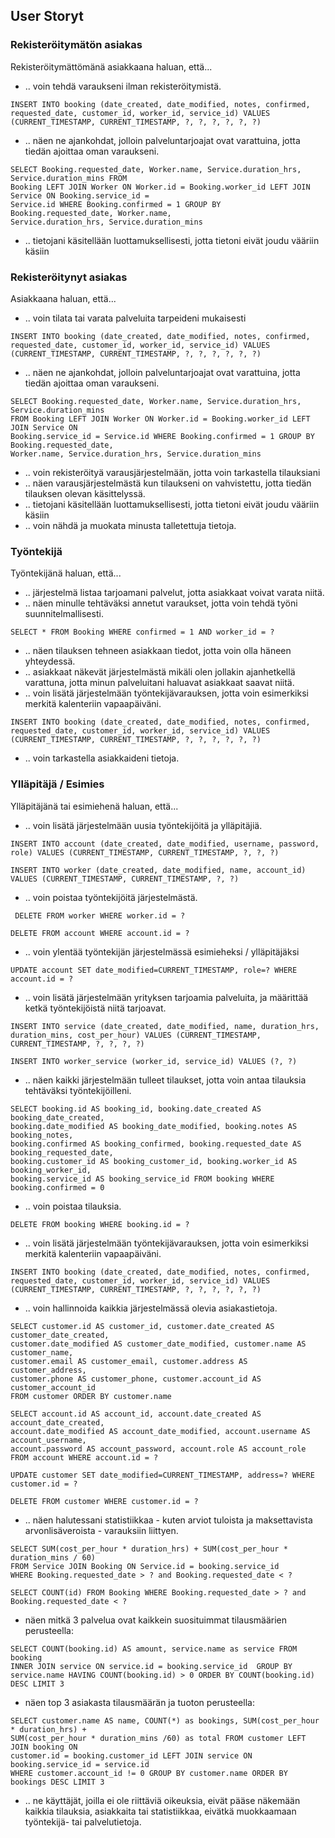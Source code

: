 User Storyt
---------------------

### Rekisteröitymätön asiakas ###
Rekisteröitymättömänä asiakkaana haluan, että...
* .. voin tehdä varaukseni ilman rekisteröitymistä.
```
INSERT INTO booking (date_created, date_modified, notes, confirmed, requested_date, customer_id, worker_id, service_id) VALUES (CURRENT_TIMESTAMP, CURRENT_TIMESTAMP, ?, ?, ?, ?, ?, ?)
```
* .. näen ne ajankohdat, jolloin palveluntarjoajat ovat varattuina, jotta tiedän ajoittaa oman varaukseni.
```
SELECT Booking.requested_date, Worker.name, Service.duration_hrs, Service.duration_mins FROM 
Booking LEFT JOIN Worker ON Worker.id = Booking.worker_id LEFT JOIN Service ON Booking.service_id = 
Service.id WHERE Booking.confirmed = 1 GROUP BY Booking.requested_date, Worker.name, 
Service.duration_hrs, Service.duration_mins
```
* .. tietojani käsitellään luottamuksellisesti, jotta tietoni eivät joudu vääriin käsiin

### Rekisteröitynyt asiakas ###
Asiakkaana haluan, että...
* .. voin tilata tai varata palveluita tarpeideni mukaisesti
```
INSERT INTO booking (date_created, date_modified, notes, confirmed, requested_date, customer_id, worker_id, service_id) VALUES (CURRENT_TIMESTAMP, CURRENT_TIMESTAMP, ?, ?, ?, ?, ?, ?)
```
* .. näen ne ajankohdat, jolloin palveluntarjoajat ovat varattuina, jotta tiedän ajoittaa oman varaukseni.
```
SELECT Booking.requested_date, Worker.name, Service.duration_hrs, Service.duration_mins 
FROM Booking LEFT JOIN Worker ON Worker.id = Booking.worker_id LEFT JOIN Service ON 
Booking.service_id = Service.id WHERE Booking.confirmed = 1 GROUP BY Booking.requested_date, 
Worker.name, Service.duration_hrs, Service.duration_mins
```
* .. voin rekisteröityä varausjärjestelmään, jotta voin tarkastella tilauksiani
* .. näen varausjärjestelmästä kun tilaukseni on vahvistettu, jotta tiedän tilauksen olevan käsittelyssä.
* .. tietojani käsitellään luottamuksellisesti, jotta tietoni eivät joudu vääriin käsiin
* .. voin nähdä ja muokata minusta talletettuja tietoja.

### Työntekijä ###
Työntekijänä haluan, että...
* .. järjestelmä listaa tarjoamani palvelut, jotta asiakkaat voivat varata niitä.
* .. näen minulle tehtäväksi annetut varaukset, jotta voin tehdä työni suunnitelmallisesti.
```
SELECT * FROM Booking WHERE confirmed = 1 AND worker_id = ?
```
* .. näen tilauksen tehneen asiakkaan tiedot, jotta voin olla häneen yhteydessä.
* .. asiakkaat näkevät järjestelmästä mikäli olen jollakin ajanhetkellä varattuna, jotta minun palveluitani haluavat asiakkaat saavat niitä.
* .. voin lisätä järjestelmään työntekijävarauksen, jotta voin esimerkiksi merkitä kalenteriin vapaapäiväni.
```
INSERT INTO booking (date_created, date_modified, notes, confirmed, requested_date, customer_id, worker_id, service_id) VALUES (CURRENT_TIMESTAMP, CURRENT_TIMESTAMP, ?, ?, ?, ?, ?, ?)
```
* .. voin tarkastella asiakkaideni tietoja.

### Ylläpitäjä / Esimies ###
Ylläpitäjänä tai esimiehenä haluan, että...
* .. voin lisätä järjestelmään uusia työntekijöitä ja ylläpitäjiä.
```
INSERT INTO account (date_created, date_modified, username, password, role) VALUES (CURRENT_TIMESTAMP, CURRENT_TIMESTAMP, ?, ?, ?)
```
```
INSERT INTO worker (date_created, date_modified, name, account_id) VALUES (CURRENT_TIMESTAMP, CURRENT_TIMESTAMP, ?, ?)
```
* .. voin poistaa työntekijöitä järjestelmästä.
```
 DELETE FROM worker WHERE worker.id = ?
```
```
DELETE FROM account WHERE account.id = ?
```
* .. voin ylentää työntekijän järjestelmässä esimieheksi / ylläpitäjäksi
```
UPDATE account SET date_modified=CURRENT_TIMESTAMP, role=? WHERE account.id = ?
```
* .. voin lisätä järjestelmään yrityksen tarjoamia palveluita, ja määrittää ketkä työntekijöistä niitä tarjoavat.
```
INSERT INTO service (date_created, date_modified, name, duration_hrs, duration_mins, cost_per_hour) VALUES (CURRENT_TIMESTAMP, CURRENT_TIMESTAMP, ?, ?, ?, ?)
```
```
INSERT INTO worker_service (worker_id, service_id) VALUES (?, ?)
```
* .. näen kaikki järjestelmään tulleet tilaukset, jotta voin antaa tilauksia tehtäväksi työntekijöilleni.
```
SELECT booking.id AS booking_id, booking.date_created AS booking_date_created, 
booking.date_modified AS booking_date_modified, booking.notes AS booking_notes, 
booking.confirmed AS booking_confirmed, booking.requested_date AS booking_requested_date, 
booking.customer_id AS booking_customer_id, booking.worker_id AS booking_worker_id, 
booking.service_id AS booking_service_id FROM booking WHERE booking.confirmed = 0
```
* .. voin poistaa tilauksia.
```
DELETE FROM booking WHERE booking.id = ?
```
* .. voin lisätä järjestelmään työntekijävarauksen, jotta voin esimerkiksi merkitä kalenteriin vapaapäiväni.
```
INSERT INTO booking (date_created, date_modified, notes, confirmed, requested_date, customer_id, worker_id, service_id) VALUES (CURRENT_TIMESTAMP, CURRENT_TIMESTAMP, ?, ?, ?, ?, ?, ?)
```
* .. voin hallinnoida kaikkia järjestelmässä olevia asiakastietoja.
```
SELECT customer.id AS customer_id, customer.date_created AS customer_date_created, 
customer.date_modified AS customer_date_modified, customer.name AS customer_name, 
customer.email AS customer_email, customer.address AS customer_address, 
customer.phone AS customer_phone, customer.account_id AS customer_account_id 
FROM customer ORDER BY customer.name
```
```
SELECT account.id AS account_id, account.date_created AS account_date_created, 
account.date_modified AS account_date_modified, account.username AS account_username, 
account.password AS account_password, account.role AS account_role 
FROM account WHERE account.id = ?
```
```
UPDATE customer SET date_modified=CURRENT_TIMESTAMP, address=? WHERE customer.id = ?
```
```
DELETE FROM customer WHERE customer.id = ?
```
* .. näen halutessani statistiikkaa - kuten arviot tuloista ja maksettavista arvonlisäveroista - varauksiin liittyen.
```
SELECT SUM(cost_per_hour * duration_hrs) + SUM(cost_per_hour * duration_mins / 60) 
FROM Service JOIN Booking ON Service.id = booking.service_id 
WHERE Booking.requested_date > ? and Booking.requested_date < ?
```
```
SELECT COUNT(id) FROM Booking WHERE Booking.requested_date > ? and Booking.requested_date < ?
```
* näen mitkä 3 palvelua ovat kaikkein suosituimmat tilausmäärien perusteella:
```
SELECT COUNT(booking.id) AS amount, service.name as service FROM booking 
INNER JOIN service ON service.id = booking.service_id  GROUP BY 
service.name HAVING COUNT(booking.id) > 0 ORDER BY COUNT(booking.id) DESC LIMIT 3
```
* näen top 3 asiakasta tilausmäärän ja tuoton perusteella:
```
SELECT customer.name AS name, COUNT(*) as bookings, SUM(cost_per_hour * duration_hrs) +
SUM(cost_per_hour * duration_mins /60) as total FROM customer LEFT JOIN booking ON 
customer.id = booking.customer_id LEFT JOIN service ON booking.service_id = service.id 
WHERE customer.account_id != 0 GROUP BY customer.name ORDER BY bookings DESC LIMIT 3
```
* .. ne käyttäjät, joilla ei ole riittäviä oikeuksia, eivät pääse näkemään kaikkia tilauksia, asiakkaita tai statistiikkaa, eivätkä muokkaamaan työntekijä- tai palvelutietoja.
